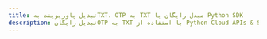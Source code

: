 ---title: تبدیل پاورپوینت بهTXT، OTP به TXT مبدل رایگان یا Python SDKdescription: تبدیل رایگانOTP به TXT با استفاده از Python Cloud APIs & SDK. همچنین اسناد Microsoft PowerPoint را در Cloud ایجاد، ویرایش و رندر کنید.---